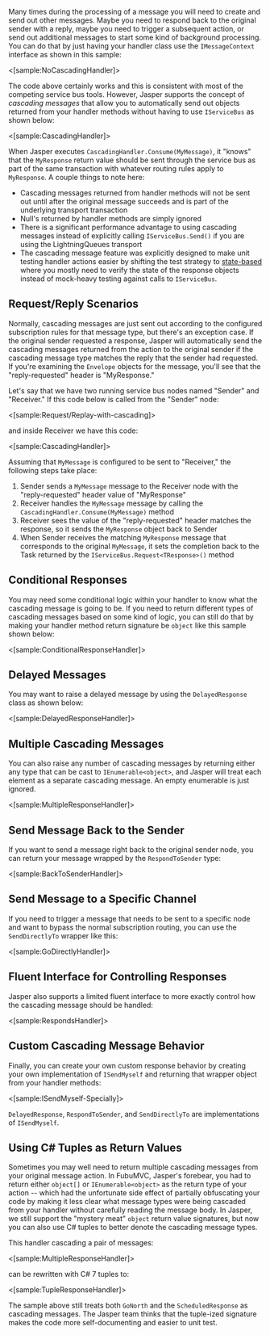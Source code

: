 <!--title:Cascading Messages-->


Many times during the processing of a message you will need to create and send out other messages. Maybe you need to respond back to the original sender with a reply,
maybe you need to trigger a subsequent action, or send out additional messages to start some kind of background processing. You can do that by just having
your handler class use the `IMessageContext` interface as shown in this sample:

<[sample:NoCascadingHandler]>

The code above certainly works and this is consistent with most of the competing service bus tools. However, Jasper supports the concept of _cascading messages_
that allow you to automatically send out objects returned from your handler methods without having to use `IServiceBus` as shown below:

<[sample:CascadingHandler]>

When Jasper executes `CascadingHandler.Consume(MyMessage)`, it "knows" that the `MyResponse` return value should be sent through the 
service bus as part of the same transaction with whatever routing rules apply to `MyResponse`. A couple things to note here:

* Cascading messages returned from handler methods will not be sent out until after the original message succeeds and is part of the underlying
  transport transaction
* Null's returned by handler methods are simply ignored
* There is a significant performance advantage to using cascading messages instead of explicitly calling `IServiceBus.Send()` if you are using the
  LightningQueues transport
* The cascading message feature was explicitly designed to make unit testing handler actions easier by shifting the test strategy 
  to [state-based](http://blog.jayfields.com/2008/02/state-based-testing.html) where you mostly need to verify the state of the response
  objects instead of mock-heavy testing against calls to `IServiceBus`.


## Request/Reply Scenarios
 
Normally, cascading messages are just sent out according to the configured subscription rules for that message type, but there's
an exception case. If the original sender requested a response, Jasper will automatically send the cascading messages returned
from the action to the original sender if the cascading message type matches the reply that the sender had requested. 
If you're examining the `Envelope` objects for the message, you'll see that the "reply-requested" header
is "MyResponse."

Let's say that we have two running service bus nodes named "Sender" and "Receiver." If this code below
is called from the "Sender" node:

<[sample:Request/Replay-with-cascading]>

and inside Receiver we have this code:

<[sample:CascadingHandler]>

Assuming that `MyMessage` is configured to be sent to "Receiver," the following steps take place:

1. Sender sends a `MyMessage` message to the Receiver node with the "reply-requested" header value of "MyResponse"
1. Receiver handles the `MyMessage` message by calling the `CascadingHandler.Consume(MyMessage)` method
1. Receiver sees the value of the "reply-requested" header matches the response, so it sends the `MyResponse` object back to Sender
1. When Sender receives the matching `MyResponse` message that corresponds to the original `MyMessage`, it sets the completion back
   to the Task returned by the `IServiceBus.Request<TResponse>()` method


## Conditional Responses

You may need some conditional logic within your handler to know what the cascading message is going to be. If you need to return
different types of cascading messages based on some kind of logic, you can still do that by making your handler method return signature
be `object` like this sample shown below:

<[sample:ConditionalResponseHandler]>


## Delayed Messages

You may want to raise a delayed message by using the `DelayedResponse` class as shown below:

<[sample:DelayedResponseHandler]>

## Multiple Cascading Messages

You can also raise any number of cascading messages by returning either any type that can be
cast to `IEnumerable<object>`, and Jasper will treat each element as a separate cascading message.
An empty enumerable is just ignored.

<[sample:MultipleResponseHandler]>

## Send Message Back to the Sender

If you want to send a message right back to the original sender node, you can return your message
wrapped by the `RespondToSender` type:

<[sample:BackToSenderHandler]>


## Send Message to a Specific Channel

If you need to trigger a message that needs to be sent to a specific node and want to bypass the 
normal subscription routing, you can use the `SendDirectlyTo` wrapper like this:

<[sample:GoDirectlyHandler]>


## Fluent Interface for Controlling Responses

Jasper also supports a limited fluent interface to more exactly control how the cascading message
should be handled:

<[sample:RespondsHandler]>


## Custom Cascading Message Behavior

Finally, you can create your own custom response behavior by creating your own implementation of
`ISendMyself` and returning that wrapper object from your handler methods:

<[sample:ISendMyself-Specially]>

`DelayedResponse`, `RespondToSender`, and `SendDirectlyTo` are implementations of `ISendMyself`.


## Using C# Tuples as Return Values

Sometimes you may well need to return multiple cascading messages from your original message action. In FubuMVC, Jasper's forebear, you had to return either `object[]` or `IEnumerable<object>` as the return type of your action -- which had the unfortunate side effect of partially obfuscating your code by making it less clear what message types were being cascaded from your handler without carefully
reading the message body. In Jasper, we still support the "mystery meat" `object` return value signatures, but now you can also use
C# tuples to better denote the cascading message types.

This handler cascading a pair of messages:

<[sample:MultipleResponseHandler]>

can be rewritten with C# 7 tuples to:

<[sample:TupleResponseHandler]>

The sample above still treats both `GoNorth` and the `ScheduledResponse` as cascading messages. The Jasper team thinks that the
tuple-ized signature makes the code more self-documenting and easier to unit test.
